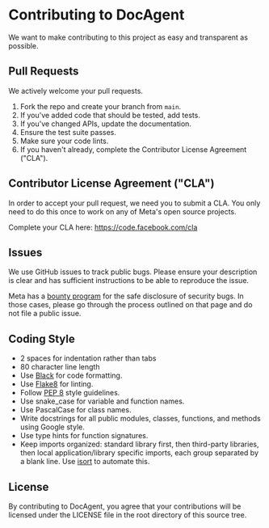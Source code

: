 # Contributing to DocAgent
We want to make contributing to this project as easy and transparent as
possible.

## Pull Requests
We actively welcome your pull requests.

1. Fork the repo and create your branch from `main`.
2. If you've added code that should be tested, add tests.
3. If you've changed APIs, update the documentation.
4. Ensure the test suite passes.
5. Make sure your code lints.
6. If you haven't already, complete the Contributor License Agreement ("CLA").

## Contributor License Agreement ("CLA")
In order to accept your pull request, we need you to submit a CLA. You only need
to do this once to work on any of Meta's open source projects.

Complete your CLA here: <https://code.facebook.com/cla>

## Issues
We use GitHub issues to track public bugs. Please ensure your description is
clear and has sufficient instructions to be able to reproduce the issue.

Meta has a [bounty program](https://bugbounty.meta.com/) for the safe
disclosure of security bugs. In those cases, please go through the process
outlined on that page and do not file a public issue.

## Coding Style
* 2 spaces for indentation rather than tabs
* 80 character line length
* Use [Black](https://github.com/psf/black) for code formatting.
* Use [Flake8](https://flake8.pycqa.org/en/latest/) for linting.
* Follow [PEP 8](https://www.python.org/dev/peps/pep-0008/) style guidelines.
* Use snake_case for variable and function names.
* Use PascalCase for class names.
* Write docstrings for all public modules, classes, functions, and methods using Google style.
* Use type hints for function signatures.
* Keep imports organized: standard library first, then third-party libraries, then local application/library specific imports, each group separated by a blank line. Use [isort](https://pycqa.github.io/isort/) to automate this.

## License
By contributing to DocAgent, you agree that your contributions will be licensed
under the LICENSE file in the root directory of this source tree.